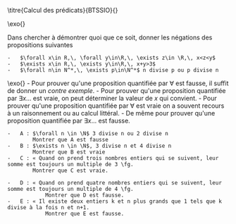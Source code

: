 \titre{Calcul des prédicats}{BTSSIO}{}

\exo{}

Dans chercher à démontrer quoi que ce soit, donner les négations des propositions suivantes

	-  	$\forall x\in R,\, \forall y\in\R,\, \exists z\in \R,\, x<z<y$
	-  	$\exists x\in R,\, \exists y\in\R,\, x+y>3$
	-  	$\forall n\in N^*,\, \exists p\in\N^*$ n divise p ou p divise n

\exo{}
		-  	Pour prouver qu'une proposition quantifiée par $\forall$ est fausse, il suffit de donner un *contre exemple*.
		-  	Pour prouver qu'une proposition quantifiée par $\exists x...$ est vraie, on peut déterminer la valeur de $x$ qui convient.
		-  	Pour prouver qu'une proposition quantifiée par $\forall$ est vraie on a souvent recours à un raisonnement ou au calcul littéral.
		-  	De même pour prouver qu'une proposition quantifiée par $\exists x...$ est fausse.

	-  	A : $\forall n \in \N$ 3 divise n ou 2 divise n
			Montrer que A est fausse
	-  	B : $\exists n \in \N$, 3 divise n et 4 divise n
			Montrer que B est vraie
	-  	C : « Quand on prend trois nombres entiers qui se suivent, leur somme est toujours un multiple de 3 \fg.
			Montrer que C est vraie.
	
	-  	D : « Quand on prend quatre nombres entiers qui se suivent, leur somme est toujours un multiple de 4 \fg.
				Montrer que D est fausse.
	-  	E : « Il existe deux entiers k et n plus grands que 1 tels que k divise à la fois n et n+1.
				Montrer que E est fausse. 
